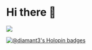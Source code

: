 # Hi there 👋

<img src="https://github-readme-stats.vercel.app/api/top-langs?username=diamant3&layout=compact&card_width=320&langs_count=20&theme=dracula&hide_border=true&order=2" />

[![@diamant3's Holopin badges](https://holopin.me/diamant3)](https://holopin.io/@diamant3)
